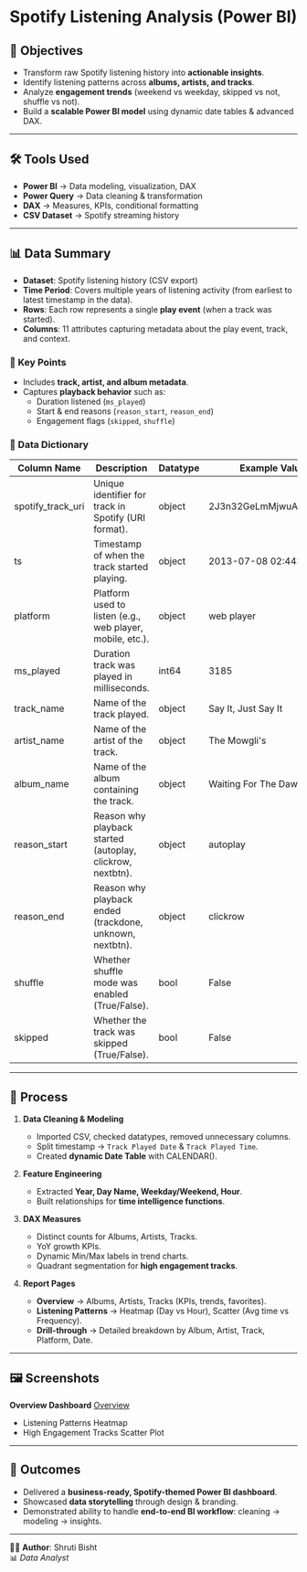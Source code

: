 # Spotify Listening Analysis (Power BI)

## 📌 Objectives
- Transform raw Spotify listening history into **actionable insights**.  
- Identify listening patterns across **albums, artists, and tracks**.  
- Analyze **engagement trends** (weekend vs weekday, skipped vs not, shuffle vs not).  
- Build a **scalable Power BI model** using dynamic date tables & advanced DAX.  

---

## 🛠️ Tools Used
- **Power BI** → Data modeling, visualization, DAX  
- **Power Query** → Data cleaning & transformation  
- **DAX** → Measures, KPIs, conditional formatting  
- **CSV Dataset** → Spotify streaming history  

---

## 📊 Data Summary  

- **Dataset**: Spotify listening history (CSV export)  
- **Time Period**: Covers multiple years of listening activity (from earliest to latest timestamp in the data).  
- **Rows**: Each row represents a single **play event** (when a track was started).  
- **Columns**: 11 attributes capturing metadata about the play event, track, and context.  

### 🔑 Key Points  
- Includes **track, artist, and album metadata**.  
- Captures **playback behavior** such as:  
  - Duration listened (`ms_played`)  
  - Start & end reasons (`reason_start`, `reason_end`)  
  - Engagement flags (`skipped`, `shuffle`)
### 📑 Data Dictionary 

| Column Name        | Description                                                | Datatype | Example Value                               |
|--------------------|------------------------------------------------------------|----------|---------------------------------------------|
| spotify_track_uri  | Unique identifier for track in Spotify (URI format).       | object   | 2J3n32GeLmMjwuAzyhcSNe                      |
| ts                 | Timestamp of when the track started playing.               | object   | 2013-07-08 02:44:34                         |
| platform           | Platform used to listen (e.g., web player, mobile, etc.).  | object   | web player                                  |
| ms_played          | Duration track was played in milliseconds.                 | int64    | 3185                                        |
| track_name         | Name of the track played.                                  | object   | Say It, Just Say It                         |
| artist_name        | Name of the artist of the track.                           | object   | The Mowgli's                                |
| album_name         | Name of the album containing the track.                    | object   | Waiting For The Dawn                        |
| reason_start       | Reason why playback started (autoplay, clickrow, nextbtn). | object   | autoplay                                    |
| reason_end         | Reason why playback ended (trackdone, unknown, nextbtn).   | object   | clickrow                                    |
| shuffle            | Whether shuffle mode was enabled (True/False).             | bool     | False                                       |
| skipped            | Whether the track was skipped (True/False).                | bool     | False                                       |


---
## 🔄 Process
1. **Data Cleaning & Modeling**
   - Imported CSV, checked datatypes, removed unnecessary columns.  
   - Split timestamp → `Track Played Date` & `Track Played Time`.  
   - Created **dynamic Date Table** with CALENDAR().  

2. **Feature Engineering**
   - Extracted **Year, Day Name, Weekday/Weekend, Hour**.  
   - Built relationships for **time intelligence functions**.  

3. **DAX Measures**
   - Distinct counts for Albums, Artists, Tracks.  
   - YoY growth KPIs.  
   - Dynamic Min/Max labels in trend charts.  
   - Quadrant segmentation for **high engagement tracks**.  

4. **Report Pages**
   - **Overview** → Albums, Artists, Tracks (KPIs, trends, favorites).  
   - **Listening Patterns** → Heatmap (Day vs Hour), Scatter (Avg time vs Frequency).  
   - **Drill-through** → Detailed breakdown by Album, Artist, Track, Platform, Date.    

---

## 🖼️ Screenshots  

**Overview Dashboard**
[Overview](https://github.com/ShrutiBisht30/Spotify-Listening-Analysis-Power-BI-/blob/main/images/Overview.JPG?raw=true)
- Listening Patterns Heatmap  
- High Engagement Tracks Scatter Plot  

---

## 🚀 Outcomes
- Delivered a **business-ready, Spotify-themed Power BI dashboard**.  
- Showcased **data storytelling** through design & branding.  
- Demonstrated ability to handle **end-to-end BI workflow**: cleaning → modeling → insights.  

---

👩‍💻 **Author**: Shruti Bisht  
📊 *Data Analyst*  
